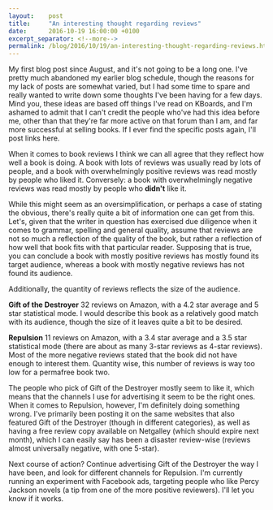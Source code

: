 ```yaml
---
layout:    post
title:     "An interesting thought regarding reviews"
date:      2016-10-19 16:00:00 +0100
excerpt_separator: <!--more-->
permalink: /blog/2016/10/19/an-interesting-thought-regarding-reviews.html
---
```


My first blog post since August, and it's not going to be a long one. I've pretty much abandoned my earlier blog schedule, though the reasons for my lack of posts are somewhat varied, but I had some time to spare and really wanted to write down some thoughts I've been having for a few days. Mind you, these ideas are based off things I've read on KBoards, and I'm ashamed to admit that I can't credit the people who've had this idea before me, other than that they're far more active on that forum than I am, and far more successful at selling books. If I ever find the specific posts again, I'll post links here.

<!--more-->
When it comes to book reviews I think we can all agree that they reflect how well a book is doing. A book with lots of reviews was usually read by lots of people, and a book with overwhelmingly positive reviews was read mostly by people who liked it. Conversely: a book with overwhelmingly negative reviews was read mostly by people who **didn't** like it.

While this might seem as an oversimplification, or perhaps a case of stating the obvious, there's really quite a bit of information one can get from this. Let's, given that the writer in question has exercised due diligence when it comes to grammar, spelling and general quality, assume that reviews are not so much a reflection of the quality of the book, but rather a reflection of how well that book fits with that particular reader. Supposing that is true, you can conclude a book with mostly positive reviews has mostly found its target audience, whereas a book with mostly negative reviews has not found its audience.

Additionally, the quantity of reviews reflects the size of the audience.

**Gift of the Destroyer**
32 reviews on Amazon, with a 4.2 star average and 5 star statistical mode. I would describe this book as a relatively good match with its audience, though the size of it leaves quite a bit to be desired.

**Repulsion**
11 reviews on Amazon, with a 3.4 star average and a 3.5 star statistical mode (there are about as many 3-star reviews as 4-star reviews). Most of the more negative reviews stated that the book did not have enough to interest them. Quantity wise, this number of reviews is way too low for a permafree book two.


The people who pick of Gift of the Destroyer mostly seem to like it, which means that the channels I use for advertising it seem to be the right ones. When it comes to Repulsion, however, I'm definitely doing something wrong. I've primarily been posting it on the same websites that also featured Gift of the Destroyer (though in different categories), as well as having a free review copy available on Netgalley (which should expire next month), which I can easily say has been a disaster review-wise (reviews almost universally negative, with one 5-star).

Next course of action? Continue advertising Gift of the Destroyer the way I have been, and look for different channels for Repulsion. I'm currently running an experiment with Facebook ads, targeting people who like Percy Jackson novels (a tip from one of the more positive reviewers). I'll let you know if it works.